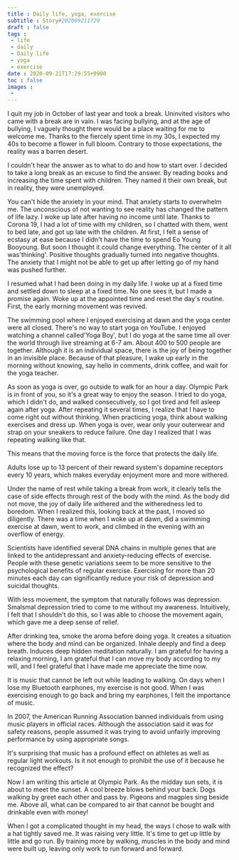 ```yaml
---
title : Daily life, yoga, exercise
subtitle : Story#202009211729
draft : false
tags :
 - life
 - daily
 - Daily life
 - yoga
 - exercise
date : 2020-09-21T17:29:55+0900
toc : false
images : 
 - 
---
```

I quit my job in October of last year and took a break. Uninvited visitors who came with a break are in vain. I was facing bullying, and at the age of bullying, I vaguely thought there would be a place waiting for me to welcome me. Thanks to the fiercely spent time in my 30s, I expected my 40s to become a flower in full bloom. Contrary to those expectations, the reality was a barren desert.  

I couldn't hear the answer as to what to do and how to start over. I decided to take a long break as an excuse to find the answer. By reading books and increasing the time spent with children. They named it their own break, but in reality, they were unemployed.  

You can't hide the anxiety in your mind. That anxiety starts to overwhelm me. The unconscious of not wanting to see reality has changed the pattern of life lazy. I woke up late after having no income until late. Thanks to Corona 19, I had a lot of time with my children, so I chatted with them, went to bed late, and got up late with the children. At first, I felt a sense of ecstasy at ease because I didn't have the time to spend Eo Young Booyoung. But soon I thought it could change everything. The center of it all was'thinking'. Positive thoughts gradually turned into negative thoughts. The anxiety that I might not be able to get up after letting go of my hand was pushed further.  

I resumed what I had been doing in my daily life. I woke up at a fixed time and settled down to sleep at a fixed time. No one sees it, but I made a promise again. Woke up at the appointed time and reset the day's routine. First, the early morning movement was revived.  

The swimming pool where I enjoyed exercising at dawn and the yoga center were all closed. There's no way to start yoga on YouTube. I enjoyed watching a channel called'Yoga Boy', but I do yoga at the same time all over the world through live streaming at 6-7 am. About 400 to 500 people are together. Although it is an individual space, there is the joy of being together in an invisible place. Because of that pleasure, I wake up early in the morning without knowing, say hello in comments, drink coffee, and wait for the yoga teacher.  

As soon as yoga is over, go outside to walk for an hour a day. Olympic Park is in front of you, so it's a great way to enjoy the season. I tried to do yoga, which I didn't do, and walked consecutively, so I got tired and fell asleep again after yoga. After repeating it several times, I realize that I have to come right out without thinking. When practicing yoga, think about walking exercises and dress up. When yoga is over, wear only your outerwear and strap on your sneakers to reduce failure. One day I realized that I was repeating walking like that.  

This means that the moving force is the force that protects the daily life.  

Adults lose up to 13 percent of their reward system's dopamine receptors every 10 years, which makes everyday enjoyment more and more withered.  

Under the name of rest while taking a break from work, it clearly tells the case of side effects through rest of the body with the mind. As the body did not move, the joy of daily life withered and the witheredness led to boredom. When I realized this, looking back at the past, I moved so diligently. There was a time when I woke up at dawn, did a swimming exercise at dawn, went to work, and climbed in the evening with an overflow of energy.  

Scientists have identified several DNA chains in multiple genes that are linked to the antidepressant and anxiety-reducing effects of exercise. People with these genetic variations seem to be more sensitive to the psychological benefits of regular exercise. Exercising for more than 20 minutes each day can significantly reduce your risk of depression and suicidal thoughts.  

With less movement, the symptom that naturally follows was depression. Smalsmal depression tried to come to me without my awareness. Intuitively, I felt that I shouldn't do this, so I was able to choose the movement again, which gave me a deep sense of relief.  

After drinking tea, smoke the aroma before doing yoga. It creates a situation where the body and mind can be organized. Inhale deeply and find a deep breath. Induces deep hidden meditation naturally. I am grateful for having a relaxing morning, I am grateful that I can move my body according to my will, and I feel grateful that I have made me appreciate the time now.  

It is music that cannot be left out while leading to walking. On days when I lose my Bluetooth earphones, my exercise is not good. When I was exercising enough to go back and bring my earphones, I felt the importance of music.  

In 2007, the American Running Association banned individuals from using music players in official races. Although the association said it was for safety reasons, people assumed it was trying to avoid unfairly improving performance by using appropriate songs.  

It's surprising that music has a profound effect on athletes as well as regular light workouts. Is it not enough to prohibit the use of it because he recognized the effect?  

Now I am writing this article at Olympic Park. As the midday sun sets, it is about to meet the sunset. A cool breeze blows behind your back. Dogs walking by greet each other and pass by. Pigeons and magpies sing beside me. Above all, what can be compared to air that cannot be bought and drinkable even with money!  

When I got a complicated thought in my head, the ways I chose to walk with a hat tightly saved me. It was raising very little. It's time to get up little by little and go run. By training more by walking, muscles in the body and mind were built up, leaving only work to run forward and forward.